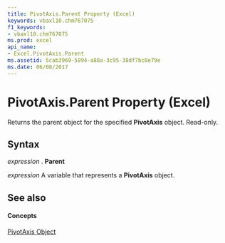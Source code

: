 ```yaml
---
title: PivotAxis.Parent Property (Excel)
keywords: vbaxl10.chm767075
f1_keywords:
- vbaxl10.chm767075
ms.prod: excel
api_name:
- Excel.PivotAxis.Parent
ms.assetid: 5cab3969-5894-a88a-3c95-38df7bc0e79e
ms.date: 06/08/2017
---
```



# PivotAxis.Parent Property (Excel)

Returns the parent object for the specified  **PivotAxis** object. Read-only.


## Syntax

 _expression_ . **Parent**

 _expression_ A variable that represents a **PivotAxis** object.


## See also


#### Concepts


[PivotAxis Object](Excel.PivotAxis.md)

